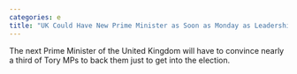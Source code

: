 ```yaml
---
categories: e
title: "UK Could Have New Prime Minister as Soon as Monday as Leadership Competition Gets Underway"
---
```

The next Prime Minister of the United Kingdom will have to convince nearly a third of Tory MPs to back them just to get into the election.